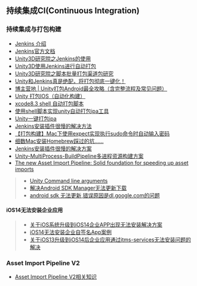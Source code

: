 ##  持续集成CI(Continuous Integration)  

### 持续集成与打包构建  
* [Jenkins 介绍](https://www.w3cschool.cn/jenkins/jenkins-5h3228n2.html)  
* [Jenkins官方文档](https://jenkins.io/doc/)  
* [Unity3D研究院之Jenkins的使用](http://www.xuanyusong.com/archives/3349)  
* [Unity3D使用Jenkins进行自动打包](https://www.aliyun.com/jiaocheng/794551.html)  
* [Unity3D研究院之脚本批量打包渠道包研究](http://www.xuanyusong.com/archives/2418?utm_source=tuicool&utm_medium=referral)  
* [Unity和Jenkins真是绝配，将打包彻底一键化！](https://www.cnblogs.com/wuzhang/p/20190512wuzhang.html)  
* [博主营地 | Unity打包Android最全攻略（含完整流程及常见问题）](https://mp.weixin.qq.com/s/bwPzIhKNqO8J2e2O6GppFA)  
* [Unity 打包IOS（自动化构建）](https://www.jianshu.com/p/84df84e88188)  
* [xcode8.3 shell 自动打包脚本](https://www.cnblogs.com/purple-sweet-pottoes/p/6947500.html)  
* [使用shell脚本实现unity自动打包ipa工具](https://blog.csdn.net/qq_14974975/article/details/83825522)  
* [Unity一键打包ipa](https://www.jianshu.com/p/69a45ea56edf)  
* [Jenkins安装插件很慢的解决方法](https://www.cnblogs.com/shiyixirui/p/12888322.html)  
* [【打包构建】Mac下使用expect实现执行sudo命令时自动输入密码](https://www.cnblogs.com/msxh/p/13567400.html)  
* [细数Mac安装Homebrew踩过的坑......](https://zhuanlan.zhihu.com/p/93092044)  
* [Jenkins安装插件很慢的解决方案](https://www.cnblogs.com/shiyixirui/p/12888322.html)  
* [Unity-MultiProcess-BuildPipeline多进程资源构建方案](https://github.com/jiangzhhhh/Unity-MultiProcess-BuildPipeline)  
* [The new Asset Import Pipeline: Solid foundation for speeding up asset imports](https://blogs.unity3d.com/cn/2019/10/31/the-new-asset-import-pipeline-solid-foundation-for-speeding-up-asset-imports/)  
>* [Unity Command line arguments](https://docs.unity3d.com/Manual/CommandLineArguments.html)  
>* [解决Android SDK Manager无法更新下载](https://www.cnblogs.com/hackpig/p/8502851.html)  
>* [android sdk 无法更新,错误原因是dl.google.com的问题](https://blog.csdn.net/rdp1305442102/article/details/105535324)  


#### iOS14无法安装企业应用  
>* [关于iOS系统升级到iOS14企业APP出现无法安装解决方案](https://www.freesion.com/article/75671343499/)  
>* [iOS14无法安装企业自签名App案例](https://zhuanlan.zhihu.com/p/268075229)  
>* [关于iOS13升级到iOS14后企业应用通过itms-services无法安装问题的解决](https://blog.csdn.net/fpf1228/article/details/109453580)  

### Asset Import Pipeline V2
* [Asset Import Pipeline V2相关知识](./AssetPiplineV2)  
